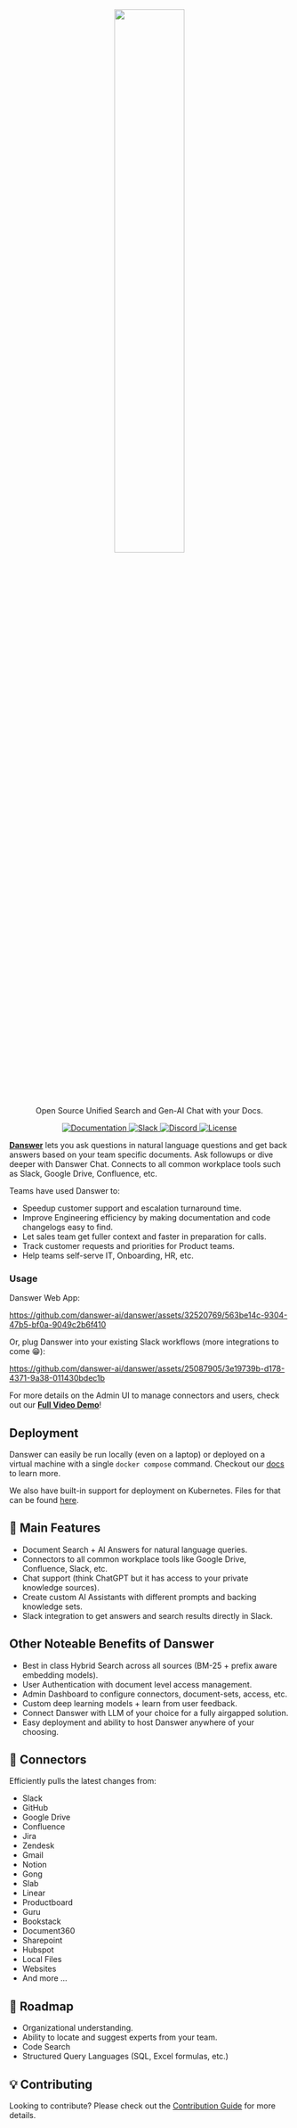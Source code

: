 <!-- DANSWER_METADATA={"link": "https://github.com/danswer-ai/danswer/blob/main/README.md"} -->

<h2 align="center">
<a href="https://www.danswer.ai/"> <img width="50%" src="https://github.com/danswer-owners/danswer/blob/1fabd9372d66cd54238847197c33f091a724803b/DanswerWithName.png?raw=true)" /></a>
</h2>

<p align="center">
<p align="center">Open Source Unified Search and Gen-AI Chat with your Docs.</p>

<p align="center">
<a href="https://docs.danswer.dev/" target="_blank">
    <img src="https://img.shields.io/badge/docs-view-blue" alt="Documentation">
</a>
<a href="https://join.slack.com/t/danswer/shared_invite/zt-2afut44lv-Rw3kSWu6_OmdAXRpCv80DQ" target="_blank">
    <img src="https://img.shields.io/badge/slack-join-blue.svg?logo=slack" alt="Slack">
</a>
<a href="https://discord.gg/TDJ59cGV2X" target="_blank">
    <img src="https://img.shields.io/badge/discord-join-blue.svg?logo=discord&logoColor=white" alt="Discord">
</a>
<a href="https://github.com/danswer-ai/danswer/blob/main/README.md" target="_blank">
    <img src="https://img.shields.io/static/v1?label=license&message=MIT&color=blue" alt="License">
</a>
</p>

<strong>[Danswer](https://www.danswer.ai/)</strong> lets you ask questions in natural language questions and get back answers based on
your team specific documents. Ask followups or dive deeper with Danswer Chat. Connects to all common workplace 
tools such as Slack, Google Drive, Confluence, etc.

Teams have used Danswer to:
- Speedup customer support and escalation turnaround time.
- Improve Engineering efficiency by making documentation and code changelogs easy to find.
- Let sales team get fuller context and faster in preparation for calls.
- Track customer requests and priorities for Product teams.
- Help teams self-serve IT, Onboarding, HR, etc.

<h3>Usage</h3>

Danswer Web App:

https://github.com/danswer-ai/danswer/assets/32520769/563be14c-9304-47b5-bf0a-9049c2b6f410


Or, plug Danswer into your existing Slack workflows (more integrations to come 😁):

https://github.com/danswer-ai/danswer/assets/25087905/3e19739b-d178-4371-9a38-011430bdec1b


For more details on the Admin UI to manage connectors and users, check out our 
<strong><a href="https://www.youtube.com/watch?v=geNzY1nbCnU">Full Video Demo</a></strong>!

## Deployment

Danswer can easily be run locally (even on a laptop) or deployed on a virtual machine with a single
`docker compose` command. Checkout our [docs](https://docs.danswer.dev/quickstart) to learn more.

We also have built-in support for deployment on Kubernetes. Files for that can be found [here](https://github.com/danswer-ai/danswer/tree/main/deployment/kubernetes).


## 💃 Main Features 
* Document Search + AI Answers for natural language queries.
* Connectors to all common workplace tools like Google Drive, Confluence, Slack, etc.
* Chat support (think ChatGPT but it has access to your private knowledge sources).
* Create custom AI Assistants with different prompts and backing knowledge sets.
* Slack integration to get answers and search results directly in Slack.


## Other Noteable Benefits of Danswer
* Best in class Hybrid Search across all sources (BM-25 + prefix aware embedding models).
* User Authentication with document level access management.
* Admin Dashboard to configure connectors, document-sets, access, etc.
* Custom deep learning models + learn from user feedback.
* Connect Danswer with LLM of your choice for a fully airgapped solution.
* Easy deployment and ability to host Danswer anywhere of your choosing.


## 🔌 Connectors
Efficiently pulls the latest changes from:
  * Slack
  * GitHub
  * Google Drive
  * Confluence
  * Jira
  * Zendesk
  * Gmail
  * Notion
  * Gong
  * Slab
  * Linear
  * Productboard
  * Guru
  * Bookstack
  * Document360
  * Sharepoint
  * Hubspot
  * Local Files
  * Websites
  * And more ...

## 🚧 Roadmap
* Organizational understanding.
* Ability to locate and suggest experts from your team.
* Code Search
* Structured Query Languages (SQL, Excel formulas, etc.)

## 💡 Contributing
Looking to contribute? Please check out the [Contribution Guide](CONTRIBUTING.md) for more details.
